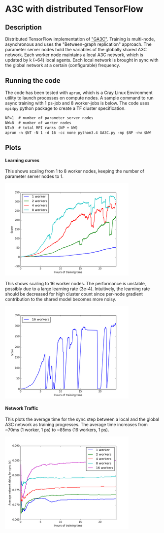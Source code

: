 # A3C with distributed TensorFlow

## Description
Distributed TensorFlow implementation of ["GA3C"](https://openreview.net/forum?id=r1VGvBcxl). Training is multi-node, asynchronous and uses the "Between-graph replication" approach. The parameter server nodes hold the variables of the globally shared A3C network. Each worker node maintains a local A3C network, which is updated by k (~64) local agents. Each local network is brought in sync with the global network at a certain (configurable) frequency.

## Running the code
The code has been tested with ```aprun```, which is a Cray Linux Environment utility to launch processes on compute nodes. A sample command to run async training with 1 ps-job and 8 worker-jobs is below. The code uses ```mpi4py``` python package to create a TF cluster specification. 

```
NP=1  # number of parameter server nodes
NW=8  # number of worker nodes
NT=9  # total MPI ranks (NP + NW)
aprun -n $NT -N 1 -d 16 -cc none python3.4 GA3C.py -np $NP -nw $NW 
```

## Plots

#### Learning curves 
This shows scaling from 1 to 8 worker nodes, keeping the number of parameter server nodes to 1. 

<img src="./assets/scaling.png" width="400" height="300" />

This shows scaling to 16 worker nodes. The performance is unstable, possibly due to a large learning rate (3e-4). Intuitively, the learning rate should be decreased for high cluster count since per-node gradient contribution to the shared model becomes more noisy.

<img src="./assets/16.png" width="400" height="300" />

#### Network Traffic
This plots the average time for the sync step between a local and the global A3C network as training progresses. The average time increases from ~70ms (1 worker, 1 ps) to ~85ms (16 workers, 1 ps). 

<img src="./assets/traffic.png" width="400" height="300" />
